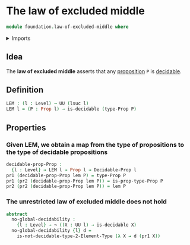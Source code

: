 # The law of excluded middle

```agda
module foundation.law-of-excluded-middle where
```

<details><summary>Imports</summary>

```agda
open import foundation.decidable-types
open import foundation.dependent-pair-types
open import foundation.universe-levels

open import foundation-core.decidable-propositions
open import foundation-core.negation
open import foundation-core.propositions

open import univalent-combinatorics.2-element-types
```

</details>

## Idea

The **law of excluded middle** asserts that any
[proposition](foundation-core.propositions.md) `P` is
[decidable](foundation.decidable-types.md).

## Definition

```agda
LEM : (l : Level) → UU (lsuc l)
LEM l = (P : Prop l) → is-decidable (type-Prop P)
```

## Properties

### Given LEM, we obtain a map from the type of propositions to the type of decidable propositions

```agda
decidable-prop-Prop :
  {l : Level} → LEM l → Prop l → Decidable-Prop l
pr1 (decidable-prop-Prop lem P) = type-Prop P
pr1 (pr2 (decidable-prop-Prop lem P)) = is-prop-type-Prop P
pr2 (pr2 (decidable-prop-Prop lem P)) = lem P
```

### The unrestricted law of excluded middle does not hold

```agda
abstract
  no-global-decidability :
    {l : Level} → ¬ ((X : UU l) → is-decidable X)
  no-global-decidability {l} d =
    is-not-decidable-type-2-Element-Type (λ X → d (pr1 X))
```
